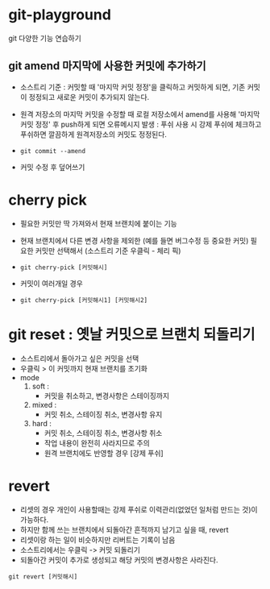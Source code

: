 # git-playground
git 다양한 기능 연습하기

## git amend 마지막에 사용한 커밋에 추가하기

- 소스트리 기준 : 커밋할 때 '마지막 커밋 정정'을 클릭하고 커밋하게 되면, 기존 커밋이 정정되고 새로운 커밋이 추가되지 않는다. 

- 원격 저장소의 마지막 커밋을 수정할 때 로컬 저장소에서 amend를 사용해 '마지막 커밋 정정' 후 push하게 되면 오류메시지 발생 :  푸쉬 사용 시 강제 푸쉬에 체크하고 푸쉬하면 깔끔하게 원격저장소의 커밋도 정정된다. 

- `git commit --amend`
- 커밋 수정 후 덮어쓰기

# cherry pick 
- 필요한 커밋만 딱 가져와서 현재 브랜치에 붙이는 기능 
- 현재 브랜치에서 다른 변경 사항을 제외한 (예를 들면 버그수정 등 중요한 커밋) 필요한 커밋만 선택해서 (소스트리 기준 우클릭 - 체리 픽)

- `git cherry-pick [커밋해시]`
- 커밋이 여러개일 경우
- `git cherry-pick [커밋해시1] [커밋해시2]`

# git reset : 옛날 커밋으로 브랜치 되돌리기
- 소스트리에서 돌아가고 싶은 커밋을 선택
- 우클릭 > 이 커밋까지 현재 브랜치를 초기화
- mode 
    1. soft : 
        - 커밋을 취소하고, 변경사항은 스테이징까지 
    2. mixed : 
        - 커밋 취소, 스테이징 취소, 변경사항 유지
    3. hard :
        - 커밋 취소, 스테이징 취소, 변경사항 취소
        - 작업 내용이 완전히 사라지므로 주의
        - 원격 브랜치에도 반영할 경우 [강제 푸쉬]

# revert
- 리셋의 경우 개인이 사용할때는 강제 푸쉬로 이력관리(없었던 일처럼 만드는 것)이 가능하다.
- 하지만 함께 쓰는 브랜치에서 되돌아간 흔적까지 남기고 싶을 때, revert 
- 리셋이랑 하는 일이 비슷하지만 리버트는 기록이 남음
- 소스트리에서는 우클릭 -> 커밋 되돌리기
- 되돌아간 커밋이 추가로 생성되고 해당 커밋의 변경사항은 사라진다. 

`git revert [커밋해시]`